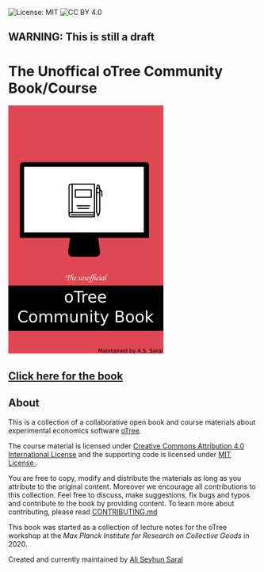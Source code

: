 ![License: MIT](https://img.shields.io/badge/License-MIT-green.svg)
![CC BY 4.0](https://img.shields.io/badge/License-CC%20BY%204.0-lightgrey.svg)

## WARNING: This is still a draft

# The Unoffical oTree Community Book/Course
<img src="https://raw.githubusercontent.com/seyhunsaral/otree-course/master/book/figures/base/cover_half.png">


<h2> <a href="https://otreecb.netlify.app">Click here for the book</a> </h2>

## About
This is a collection of a collaborative open book and course materials about experimental economics software [oTree](https://www.otree.org/). 

The course material is licensed under <a rel="ccalicense" href="http://creativecommons.org/licenses/by/4.0/">Creative Commons Attribution 4.0 International License</a> and the supporting code is licensed under <a rel="mitlicense" href="https://opensource.org/licenses/MIT"> MIT License </a>.

You are free to copy, modify and distribute the materials as long as you attribute to the original content. Moreover we encourage all contributions to this collection. Feel free to discuss, make suggestions, fix bugs and typos and contribute to the book by providing content. To learn more about contributing, please read [CONTRIBUTING.md](https://github.com/seyhunsaral/otree-course/blob/master/CONTRIBUTING.md)

This book was started as a collection of lecture notes for the oTree workshop at the *Max Planck Institute for Research on Collective Goods* in 2020. 

Created and currently maintained by [Ali Seyhun Saral](https://www.saral.it)
